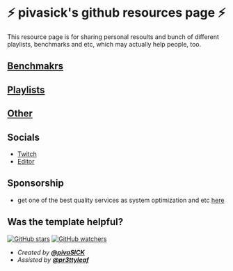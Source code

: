 # ⚡️ **pivasick's github resources page** ⚡️

This resource page is for sharing personal resoults and bunch of different playlists, benchmarks and etc, which may actually help people, too.

## [Benchmakrs](https://github.com/pivaSICK/resources/blob/main/benchmarks.md)

## [Playlists](https://github.com/pivaSICK/resources/blob/main/Playlists.md)

## [Other](https://github.com/pivaSICK/resources/blob/main/other.md)

## Socials
- [Twitch](https://twitch.tv/pivaSICK/)
- [Editor](https://twitch.tv/pr3ttyleaf)

## Sponsorship
- get one of the best quality services as system optimization and etc [here](https://discord.gg/P7tunKjzNC)

## Was the template helpful?

[![GitHub stars](https://img.shields.io/github/stars/pivaSICK/project-template.svg?style=social)](https://github.com/pivaSICK/resources/stargazers)
[![GitHub watchers](https://img.shields.io/github/watchers/pivaSICK/project-template.svg?style=social)](https://github.com/pivaSICK/resources/watchers)

* _Created by **[@pivaSICK](https://github.com/pivaSICK)**_
* _Assisted by **[@pr3ttyleaf](https://twitch.tv/pr3ttyleaf)**_
